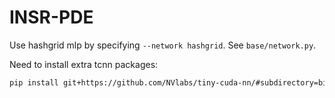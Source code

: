 # INSR-PDE

Use hashgrid mlp by specifying `--network hashgrid`. See `base/network.py`.

Need to install extra tcnn packages:
```bash
pip install git+https://github.com/NVlabs/tiny-cuda-nn/#subdirectory=bindings/torch
```
